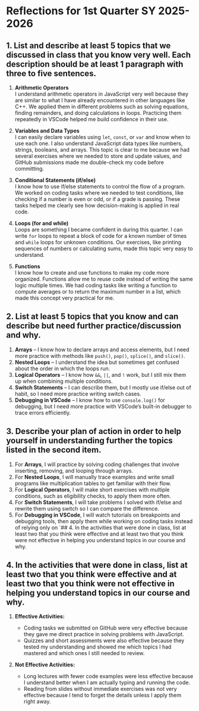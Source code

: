 # Reflections for 1st Quarter SY 2025-2026

## 1. List and describe at least 5 topics that we discussed in class that you know very well. Each description should be at least 1 paragraph with three to five sentences.

1. **Arithmetic Operators**  
   I understand arithmetic operators in JavaScript very well because they are similar to what I have already encountered in other languages like C++. We applied them in different problems such as solving equations, finding remainders, and doing calculations in loops. Practicing them repeatedly in VSCode helped me build confidence in their use.

2. **Variables and Data Types**  
   I can easily declare variables using `let`, `const`, or `var` and know when to use each one. I also understand JavaScript data types like numbers, strings, booleans, and arrays. This topic is clear to me because we had several exercises where we needed to store and update values, and GitHub submissions made me double-check my code before committing.

3. **Conditional Statements (if/else)**  
   I know how to use if/else statements to control the flow of a program. We worked on coding tasks where we needed to test conditions, like checking if a number is even or odd, or if a grade is passing. These tasks helped me clearly see how decision-making is applied in real code.

4. **Loops (for and while)**  
   Loops are something I became confident in during this quarter. I can write `for` loops to repeat a block of code for a known number of times and `while` loops for unknown conditions. Our exercises, like printing sequences of numbers or calculating sums, made this topic very easy to understand.

5. **Functions**  
   I know how to create and use functions to make my code more organized. Functions allow me to reuse code instead of writing the same logic multiple times. We had coding tasks like writing a function to compute averages or to return the maximum number in a list, which made this concept very practical for me.

## 2. List at least 5 topics that you know and can describe but need further practice/discussion and why.

1. **Arrays** – I know how to declare arrays and access elements, but I need more practice with methods like `push()`, `pop()`, `splice()`, and `slice()`.  
2. **Nested Loops** – I understand the idea but sometimes get confused about the order in which the loops run.  
3. **Logical Operators** – I know how `&&`, `||`, and `!` work, but I still mix them up when combining multiple conditions.  
4. **Switch Statements** – I can describe them, but I mostly use if/else out of habit, so I need more practice writing switch cases.  
5. **Debugging in VSCode** – I know how to use `console.log()` for debugging, but I need more practice with VSCode’s built-in debugger to trace errors efficiently.

## 3. Describe your plan of action in order to help yourself in understanding further the topics listed in the second item.

1. For **Arrays**, I will practice by solving coding challenges that involve inserting, removing, and looping through arrays.  
2. For **Nested Loops**, I will manually trace examples and write small programs like multiplication tables to get familiar with their flow.  
3. For **Logical Operators**, I will make short exercises with multiple conditions, such as eligibility checks, to apply them more often.  
4. For **Switch Statements**, I will take problems I solved with if/else and rewrite them using switch so I can compare the difference.  
5. For **Debugging in VSCode**, I will watch tutorials on breakpoints and debugging tools, then apply them while working on coding tasks instead of relying only on `## 4. In the activities that were done in class, list at least two that you think were effective and at least two that you think were not effective in helping you understand topics in our course and why.

## 4. In the activities that were done in class, list at least two that you think were effective and at least two that you think were not effective in helping you understand topics in our course and why.

1. **Effective Activities:**  
   - Coding tasks we submitted on GitHub were very effective because they gave me direct practice in solving problems with JavaScript.  
   - Quizzes and short assessments were also effective because they tested my understanding and showed me which topics I had mastered and which ones I still needed to review.  

2. **Not Effective Activities:**  
   - Long lectures with fewer code examples were less effective because I understand better when I am actually typing and running the code.  
   - Reading from slides without immediate exercises was not very effective because I tend to forget the details unless I apply them right away.  

